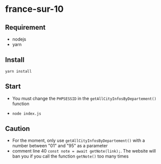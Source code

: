 # france-sur-10

## Requirement

- nodejs
- yarn

## Install

`yarn install`

## Start
- You must change the `PHPSESSID` in the `getAllCityInfosByDepartement()` function

- `node index.js`

## Caution

- For the moment, only use `getAllCityInfosByDepartement()` with a number between "01" and "95" as a parameter
- comment line 40 `const note = await getNote(link);`. The website will ban you if you call the function `getNote()` too many times

